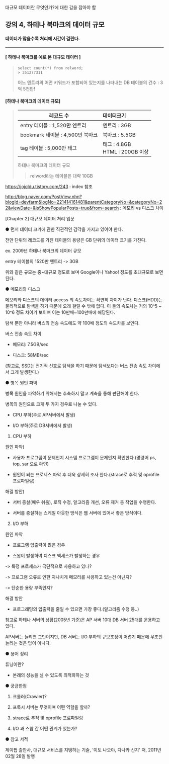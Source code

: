 대규모 데이터란 무엇인가?에 대한 감을 잡아야 함



## 강의 4, 하테나 북마크의 데이터 규모

#### 데이터가 많을수록 처리에 시간이 걸린다.

---

#### [ 하테나 북마크를 예로 본 대규모 데이터 ]

>  ```mysql
> select count(*) from relword;
> > 351277311
>  ```
>
> 어느 엔트리의 어떤 키워드가 포함되어 있는지를 나타내는 DB 테이블의 건수 : 3억 5천만!

#### [하테나 북마크의 데이터 규모]

> | 레코드 수                        | 데이터크기                         |
> | -------------------------------- | :--------------------------------- |
> | entry 테이블 : 1,520만 엔트리    | 엔트리 : 3GB                       |
> | bookmark 테이블 : 4,500만 북마크 | 북마크 : 5.5GB                     |
> | tag 테이블 : 5,000만 태그        | 태그 : 4.8GB<br/>HTML : 200GB 이상 |
>
> 하테나 북마크의 데이터 규모
>
> > relword라는 테이블은 대략 10GB

<https://jojoldu.tistory.com/243>  : index 참조

<http://blog.naver.com/PostView.nhn?blogId=devfarm&logNo=221414161481&parentCategoryNo=&categoryNo=22&viewDate=&isShowPopularPosts=true&from=search> : 메모리 vs 디스크 차이





[Chapter 2] 대규모 데이터 처리 입문

● 먼저 데이터 크기에 관한 직관적인 감각을 가지고 있어야 한다.

천만 단위의 레코드를 가진 테이블의 용량은 GB 단위의 데이터 크기를 가진다.

ex. 2009년 하테나 북마크의 데이터 규모

 entry 테이블의 1520만 엔트리 -> 3GB

 

위와 같은 규모는 중~대규모 정도로 보며 Google이나 Yahoo! 정도를 초대규모로 보면 된다.

 

● 메모리와 디스크

메모리와 디스크의 데이터 access 의 속도차이는 확연히 차이가 난다. 디스크(HDD)는 물리적으로 탐색을 하기 때문에 오래 걸릴 수 밖에 없다. 이 둘의 속도차는 거의 10^5 ~ 10^6 정도 차이가 보이며 이는 10만배~100만배에 해당된다.

탐색 뿐만 아니라 버스의 전송 속도에도 약 100배 정도의 속도차를 보인다.

버스 전송 속도 차이

- 메모리: 7.5GB/sec

- 디스크: 58MB/sec

(참고로, SSD는 전기적 신호로 탐색을 하기 때문에 탐색보다는 버스 전송 속도 차이에서 크게 발생한다.)

 

● 병목 원인 파악

병목 원인을 파악하기 위해서는 추측하지 말고 계측을 통해 판단해야 한다. 

 

병목의 원인으로 크게 두 가지 경우로 나눌 수 있다.

- CPU 부하(주로 AP서버에서 발생)

- I/O 부하(주로 DB서버에서 발생)

 

1) CPU 부하

원인 파악)

- 사용자 프로그램이 문제인지 시스템 프로그램이 문제인지 확인한다.(명령어 ps, top, sar 으로 확인)

- 원인이 되는 프로세스 파악 후 더욱 상세히 조사 한다.(strace로 추적 및 oprofile 프로파일링)

 

해결 방안)

- 서버 증설(매우 쉬움), 로직 수정, 알고리즘 개선, 오류 제거 등 작업을 수행한다.

- 서버를 증설하는 스케일 아웃한 방식은 웹 서버에 있어서 좋은 방식이다. 

 

2) I/O 부하

원인 파악

- 프로그램 입출력이 많은 경우

- 스왑이 발생하여 디스크 액세스가 발생하는 경우

 -> 특정 프로세스가 극단적으로 사용하고 있나?

 -> 프로그램 오류로 인한 지나치게 메모리를 사용하고 있는건 아닌지?

 -> 단순한 용량 부족인지?

 

해결 방안

- 프로그래밍의 입출력을 줄일 수 있으면 가장 좋다.(알고리즘 수정 등..)

참고로 하테나 서버의 상황(2005년 기준)은 AP 서버 10대 DB 서버 25대를 운용하고 있다.

AP서버는 늘리면 그만이지만, DB 서버는 I/O 부하의 규모조정이 어렵기 때문에 무조껀 늘리는 것은 답이 아니다.

 

● 용어 정리

튜닝이란?

- 본래의 성능을 낼 수 있도록 최적화하는 것

 

● 궁금한점

1. 크롤러(Crawler)?

2. 프록시 서버는 무엇이며 어떤 역할을 할까?

3. strace로 추적 및 oprofile 프로파일링

4. I/O 과 스왑 간 어떤 관계가 있는가?

 

● 참고 서적

제이펍 출판사, 대규모 서비스를 지탱하는 기술, '이토 나오야, 다나카 신지' 저, 2011년 02월 28일 발행







































